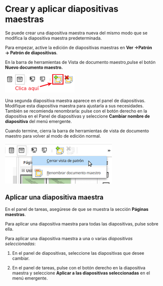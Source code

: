 
# Crear y aplicar diapositivas maestras

Se puede crear una diapositiva maestra nueva del mismo modo que se modifica la diapositiva maestra predeterminada.

Para empezar, active la edición de diapositivas maestras en **Ver →Patrón → Patrón de diapositivas**.

En la barra de herramientas de Vista de documento maestro,pulse el botón **Nuevo documento maestro.**

![](https://raw.githubusercontent.com/catedu/libreOffice-la-suite-ofimatica-libre/master/img/Seleccion_390.png)

Una segunda diapositiva maestra aparece en el panel de diapositivas. Modifique esta diapositiva maestra para ajustarla a sus necesidades. También se recomienda renombrarla: pulse con el botón derecho en la diapositiva en el Panel de diapositivas y seleccione **Cambiar nombre de diapositiva** del menú emergente.

Cuando termine, cierra la barra de herramientas de vista de documento maestro para volver al modo de edición normal.

![](https://raw.githubusercontent.com/catedu/libreOffice-la-suite-ofimatica-libre/master/img/Seleccion_392.png)
## Aplicar una diapositiva maestra

En el panel de tareas, asegúrese de que se muestra la sección **Páginas maestras**.

Para aplicar una diapositiva maestra para todas las diapositivas, pulse sobre ella.

Para aplicar una diapositiva maestra a una o varias *diapositivas seleccionadas*:

1. En el panel de diapositivas, seleccione las diapositivas que desee cambiar.

2. En el panel de tareas, pulse con el botón derecho en la diapositiva maestra y seleccione **Aplicar a las diapositivas seleccionadas** en el menú emergente.
